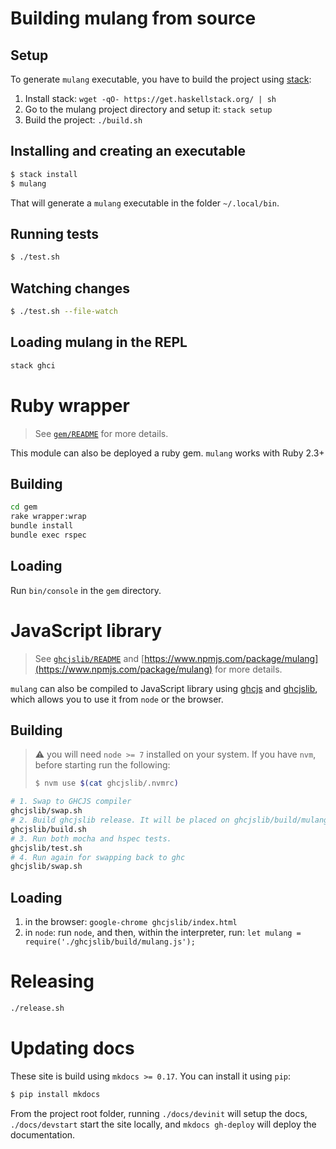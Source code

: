 # Building mulang from source

## Setup

To generate `mulang` executable, you have to build the project using [stack](https://haskellstack.org):

1. Install stack: `wget -qO- https://get.haskellstack.org/ | sh`
2. Go to the mulang project directory and setup it: `stack setup`
4. Build the project: `./build.sh`

## Installing and creating an executable


```bash
$ stack install
$ mulang
```

That will generate a `mulang` executable in the folder `~/.local/bin`.

## Running tests

```bash
$ ./test.sh
```

## Watching changes


```bash
$ ./test.sh --file-watch
```

## Loading mulang in the REPL

```bash
stack ghci
```

# Ruby wrapper

> See [`gem/README`](https://github.com/mumuki/mulang/blob/master/gem/README.md) for more details.

This module can also be deployed a ruby gem. `mulang` works with Ruby 2.3+

## Building

```bash
cd gem
rake wrapper:wrap
bundle install
bundle exec rspec
```

## Loading

Run `bin/console` in the `gem` directory.

# JavaScript library

> See [`ghcjslib/README`](https://github.com/mumuki/mulang/blob/master/ghcjslib/README.md) and [https://www.npmjs.com/package/mulang](https://www.npmjs.com/package/mulang) for more details.

`mulang` can also be compiled to JavaScript library using [ghcjs](https://github.com/ghcjs/ghcjs) and [ghcjslib](https://github.com/flbulgarelli/ghcjslib), which allows you to use it from `node` or the browser.

## Building

> :warning: you will need `node >= 7` installed on your system. If you have `nvm`, before starting run the following:
>
> ```sh
> $ nvm use $(cat ghcjslib/.nvmrc)
>```

```bash
# 1. Swap to GHCJS compiler
ghcjslib/swap.sh
# 2. Build ghcjslib release. It will be placed on ghcjslib/build/mulang.js
ghcjslib/build.sh
# 3. Run both mocha and hspec tests.
ghcjslib/test.sh
# 4. Run again for swapping back to ghc
ghcjslib/swap.sh
```

## Loading

1. in the browser: `google-chrome ghcjslib/index.html`
2. in `node`: run `node`, and then, within the interpreter, run: `let mulang = require('./ghcjslib/build/mulang.js');`

# Releasing

```bash
./release.sh
```

# Updating docs

These site is build using `mkdocs >= 0.17`. You can install it using  `pip`:

```bash
$ pip install mkdocs
```

From the project root folder, running `./docs/devinit` will setup the docs, `./docs/devstart` start the site locally, and `mkdocs gh-deploy` will deploy the documentation.
